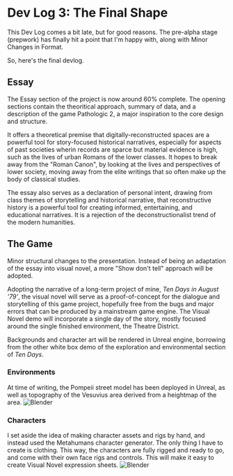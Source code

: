 # Dev Log 3: The Final Shape	

This Dev Log comes a bit late, but for good reasons. The pre-alpha stage (prepwork) has finally hit a point that I'm happy with, along with Minor Changes in Format. 

So, here's the final devlog. 

## Essay
The Essay section of the project is now around 60% complete. The opening sections contain the theoritical approach, summary of data, and a description of the game Pathologic 2, a major inspiration to the core design and structure. 

It offers a theoretical premise that digitally-reconstructed spaces are a powerful tool for story-focused historical narratives, especially for aspects of past societies wherin records are sparce but material evidence is high, such as the lives of urban Romans of the lower classes. It hopes to break away from the "Roman Canon", by looking at the lives and perspectives of lower society, moving away from the elite writings that so often make up the body of classical studies. 

The essay also serves as a declaration of personal intent, drawing from class themes of storytelling and historical narrative, that reconstructive history is a powerful tool for creating informed, entertaining, and educational narratives. It is a rejection of the deconstructionalist trend of the modern humanities. 

## The Game
Minor structural changes to the presentation. Instead of being an adaptation of the essay into visual novel, a more "Show don't tell" approach will be adopted.  

Adopting the narrative of a long-term project of mine, *Ten Days in August '79'*, the visual novel will serve as a proof-of-concept for the dialogue and storytelling of this game project, hopefully free from the bugs and major errors that can be produced by a mainstream game engine. The Visual Novel demo will incorporate a single day of the story, mostly focused around the single finished environment, the Theatre District.

Backgrounds and character art will be rendered in Unreal engine, borrowing from the other white box demo of the exploration and environmental section of *Ten Days*.

### Environments
At time of writing, the Pompeii street model has been deployed in Unreal, as well as topography of the Vesuvius area derived from a heightmap of the area. 
 ![Blender](Pompeii_Landscape.PNG)

### Characters
I set aside the idea of making character assets and rigs by hand, and instead used the Metahumans character generator. The only thing I have to create is clothing. This way, the characters are fully rigged and ready to go, and come with their own face rigs and controls. This will make it easy to create Visual Novel expression sheets. 
 ![Blender](CharacterControl.PNG)
